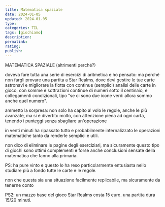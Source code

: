 ```yaml
---
title: Matematica spaziale
date: 2024-01-05
updated: 2024-01-05
type: 
categories: TIL
tags: [giochiamo]
description: 
permalink: 
rating: 
publish: 
---
```

MATEMATICA SPAZIALE (altrimenti perché?)

doveva fare tutta una serie di esercizi di aritmetica e ho pensato: ma perché non fargli provare una partita a Star Realms, dove devi gestire le tue carte astronavi e migliorare la flotta con continue (semplici) analisi delle carte in gioco, con somme e sottrazioni continue di numeri sotto il centinaio, e collegamenti condizionali, tipo "se ci sono due icone verdi allora sommo anche quel numero".

ammetto la sorpresa: non solo ha capito al volo le regole, anche le più avanzate, ma si è divertito molto, con attenzione piena ad ogni carta, tenendo i punteggi senza sbagliare un'operazione

in venti minuti ha ripassato tutto e probabilmente internalizzato le operazioni matematiche tanto da renderle semplici e utili.

non dico di eliminare le pagine degli eserciziari, ma sicuramente questo tipo di giochi sono ottimi complementi e forse anche conclusioni sensate della matematica che fanno alla primaria.

PS: ha pure vinto e questo lo ha reso particolarmente entusiasta nello studiare più a fondo tutte le carte e le regole.

non che questa sia una situazione facilmente replicabile, ma sicuramente da tenerne conto

PS2: un mazzo base del gioco Star Realms costa 15 euro. una partita dura 15/20 minuti.